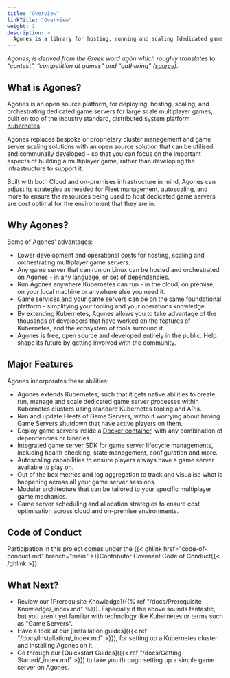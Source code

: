 ```yaml
---
title: "Overview"
linkTitle: "Overview"
weight: 1
description: >
  Agones is a library for hosting, running and scaling [dedicated game servers](https://en.wikipedia.org/wiki/Game_server#Dedicated_server) on [Kubernetes](https://kubernetes.io).
---
```


_Agones, is derived from the Greek word agōn which roughly translates to “contest”, “competition at games” and “gathering”
([source](https://www.merriam-webster.com/dictionary/agones))._

## What is Agones?

Agones is an open source platform, for deploying, hosting, scaling, and orchestrating dedicated game servers for
large scale multiplayer games, built on top of the industry standard, distributed system platform [Kubernetes](https://kubernetes.io).

Agones replaces bespoke or proprietary cluster management and game server scaling solutions with an open source solution that
can be utilised and communally developed - so that you can focus on the important aspects of building a multiplayer game,
rather than developing the infrastructure to support it. 

Built with both Cloud and on-premises infrastructure in mind, Agones can adjust its strategies as needed
for Fleet management, autoscaling, and more to ensure the resources being used to host dedicated game servers are
cost optimal for the environment that they are in. 

## Why Agones?

Some of Agones' advantages:

- Lower development and operational costs for hosting, scaling and orchestrating multiplayer game servers.  
- Any game server that can run on Linux can be hosted and orchestrated on Agones - in any language, or set of dependencies.
- Run Agones anywhere Kubernetes can run - in the cloud, on premise, on your local machine or anywhere else you need it.
- Game services and your game servers can be on the same foundational platform - simplifying your tooling and your operations knowledge.
- By extending Kubernetes, Agones allows you to take advantage of the thousands of developers that have worked on the features of Kubernetes, and the ecosystem of tools surround it.
- Agones is free, open source and developed entirely in the public. Help shape its future by getting involved with the community.

## Major Features

Agones incorporates these abilities:

- Agones extends Kubernetes, such that it gets native abilities to create, run, manage and scale dedicated game server processes within
  Kubernetes clusters using standard Kubernetes tooling and APIs.
- Run and update Fleets of Game Servers, without worrying about having Game Servers shutdown that have active players
 on them.
- Deploy game servers inside a [Docker container](https://www.docker.com/resources/what-container), with any combination of dependencies or binaries.
- Integrated game server SDK for game server lifecycle managements, including health checking, state management, configuration and more.
- Autoscaling capabilities to ensure players always have a game server available to play on.
- Out of the box metrics and log aggregation to track and visualise what is happening across all your game server sessions.
- Modular architecture that can be tailored to your specific multiplayer game mechanics.
- Game server scheduling and allocation strategies to ensure cost optimisation across cloud and on-premise environments. 

## Code of Conduct

Participation in this project comes under the {{< ghlink href="code-of-conduct.md" branch="main" >}}Contributor Covenant Code of Conduct{{< /ghlink >}}

## What Next?
- Review our [Prerequisite Knowledge]({{% ref "/docs/Prerequisite Knowledge/_index.md" %}}). Especially if the above
  sounds fantastic, but you aren't yet familiar with technology like Kubernetes or terms such as "Game Servers".
- Have a look at our [installation guides]({{< ref "/docs/Installation/_index.md" >}}), for setting up a Kubernetes cluster
  and installing Agones on it.
- Go through our [Quickstart Guides]({{< ref "/docs/Getting Started/_index.md" >}}) to take you through setting up a simple game server on Agones.
